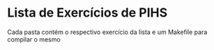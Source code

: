 # Lista de Exercícios de PIHS
Cada pasta contém o respectivo exercício da lista e um Makefile para compilar o mesmo
